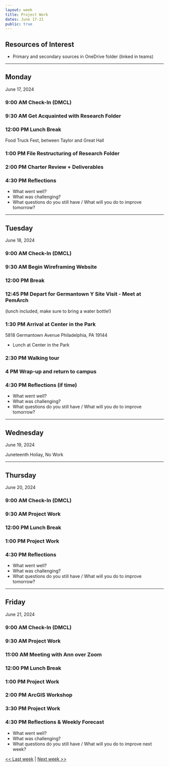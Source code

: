 ```yaml
---
layout: week
title: Project Work
dates: June 17-21
public: true
---
```


## Resources of Interest
- Primary and secondary sources in OneDrive folder (linked in teams)

---

## Monday
June 17, 2024

### 9:00 AM Check-In (DMCL)

### 9:30 AM Get Acquainted with Research Folder 

### 12:00 PM Lunch Break
Food Truck Fest, between Taylor and Great Hall

### 1:00 PM File Restructuring of Research Folder

### 2:00 PM Charter Review + Deliverables

### 4:30 PM Reflections
- What went well?
- What was challenging?
- What questions do you still have / What will you do to improve tomorrow?

---

## Tuesday
June 18, 2024

### 9:00 AM Check-In (DMCL)

### 9:30 AM Begin Wireframing Website 

### 12:00 PM Break

### 12:45 PM Depart for Germantown Y Site Visit - Meet at PemArch
(lunch included, make sure to bring a water bottle!)

### 1:30 PM Arrival at Center in the Park

5818 Germantown Avenue Philadelphia, PA 19144

- Lunch at Center in the Park 

### 2:30 PM Walking tour

### 4 PM Wrap-up and return to campus

### 4:30 PM Reflections (if time)
- What went well?
- What was challenging?
- What questions do you still have / What will you do to improve tomorrow?

---

## Wednesday
June 19, 2024

Juneteenth Holiay, No Work

---

## Thursday
June 20, 2024

### 9:00 AM Check-In (DMCL)

### 9:30 AM Project Work

### 12:00 PM Lunch Break

### 1:00 PM  Project Work

### 4:30 PM Reflections
- What went well?
- What was challenging?
- What questions do you still have / What will you do to improve tomorrow?

---

## Friday
June 21, 2024

### 9:00 AM Check-In (DMCL)

### 9:30 AM Project Work

### 11:00 AM Meeting with Ann over Zoom

### 12:00 PM Lunch Break

### 1:00 PM Project Work

### 2:00 PM  ArcGIS Workshop

### 3:30 PM  Project Work

### 4:30 PM Reflections & Weekly Forecast
- What went well?
- What was challenging?
- What questions do you still have / What will you do to improve next week?

[<< Last week](02-data) | [Next week >>](04-work)
